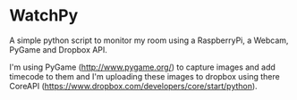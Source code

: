 WatchPy
=======

A simple python script to monitor my room using a RaspberryPi, a Webcam, PyGame and Dropbox API.

I'm using PyGame (http://www.pygame.org/) to capture images and add timecode to them and I'm uploading these images to dropbox using there CoreAPI (https://www.dropbox.com/developers/core/start/python).

